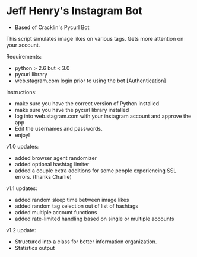 Jeff Henry's Instagram Bot
===========================
* Based of Cracklin's Pycurl Bot

This script simulates image likes on various tags. Gets more attention on your account.

Requirements:
- python > 2.6 but < 3.0
- pycurl library
- web.stagram.com login prior to using the bot [Authentication]

Instructions:
- make sure you have the correct version of Python installed
- make sure you have the pycurl library installed
- log into web.stagram.com with your instagram account and approve the app
- Edit the usernames and passwords.
- enjoy!

v1.0 updates:
- added browser agent randomizer
- added optional hashtag limiter
- added a couple extra additions for some people experiencing SSL errors. (thanks Charlie)

v1.1 updates:
- added random sleep time between image likes
- added random tag selection out of list of hashtags
- added multiple account functions
- added rate-limited handling based on single or multiple accounts

v1.2 update:
- Structured into a class for better information organization.
- Statistics output
